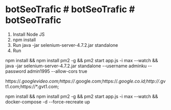 # botSeoTrafic # botSeoTrafic # botSeoTrafic

1. Install Node JS
2. npm install
3. Run java -jar selenium-server-4.7.2.jar standalone
4. Run 

npm install && npm install pm2 -g && pm2 start app.js -i max --watch && java -jar selenium-server-4.7.2.jar standalone --username adminku --password admin1995 --allow-cors true

https://*.googlevideo.com;https://*.google.com;https://*.google.co.id;http://*.gvt1.com;https://*.gvt1.com;

npm install && npm install pm2 -g && pm2 start app.js -i max --watch && docker-compose -d --force-recreate up